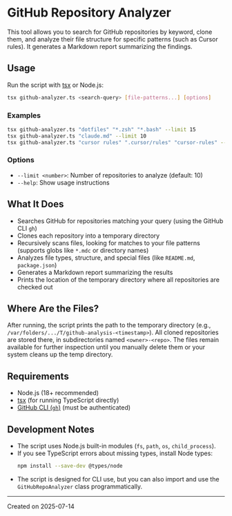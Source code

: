 # GitHub Repository Analyzer

This tool allows you to search for GitHub repositories by keyword, clone them, and analyze their file structure for specific patterns (such as Cursor rules). It generates a Markdown report summarizing the findings.

## Usage

Run the script with [tsx](https://github.com/esbuild/tsx) or Node.js:

```sh
tsx github-analyzer.ts <search-query> [file-patterns...] [options]
```

### Examples

```sh
tsx github-analyzer.ts "dotfiles" "*.zsh" "*.bash" --limit 15
tsx github-analyzer.ts "claude.md" --limit 10
tsx github-analyzer.ts "cursor rules" ".cursor/rules" "cursor-rules" --limit 20
```

### Options
- `--limit <number>`: Number of repositories to analyze (default: 10)
- `--help`: Show usage instructions

## What It Does
- Searches GitHub for repositories matching your query (using the GitHub CLI `gh`)
- Clones each repository into a temporary directory
- Recursively scans files, looking for matches to your file patterns (supports globs like `*.mdc` or directory names)
- Analyzes file types, structure, and special files (like `README.md`, `package.json`)
- Generates a Markdown report summarizing the results
- Prints the location of the temporary directory where all repositories are checked out

## Where Are the Files?

After running, the script prints the path to the temporary directory (e.g., `/var/folders/.../T/github-analysis-<timestamp>`). All cloned repositories are stored there, in subdirectories named `<owner>-<repo>`. The files remain available for further inspection until you manually delete them or your system cleans up the temp directory.

## Requirements
- Node.js (18+ recommended)
- [tsx](https://github.com/esbuild/tsx) (for running TypeScript directly)
- [GitHub CLI (`gh`)](https://cli.github.com/) (must be authenticated)

## Development Notes
- The script uses Node.js built-in modules (`fs`, `path`, `os`, `child_process`).
- If you see TypeScript errors about missing types, install Node types:
  ```sh
  npm install --save-dev @types/node
  ```
- The script is designed for CLI use, but you can also import and use the `GitHubRepoAnalyzer` class programmatically.

---

Created on 2025-07-14
